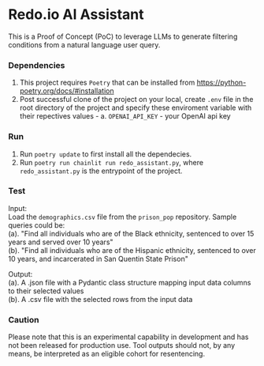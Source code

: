 # Redo.io AI Assistant

This is a Proof of Concept (PoC) to leverage LLMs to generate filtering conditions from a natural language user query.

### Dependencies
1. This project requires `Poetry` that can be installed from https://python-poetry.org/docs/#installation
2. Post successful clone of the project on your local, create `.env` file in the root directory of the project and specify these enviroment variable with their repectives values -
    a. `OPENAI_API_KEY` - your OpenAI api key

### Run
1. Run `poetry update` to first install all the dependecies.<br>
2. Run `poetry run chainlit run redo_assistant.py`, where `redo_assistant.py` is the entrypoint of the project.<br>

### Test 
Input:<br>
Load the `demographics.csv` file from the `prison_pop` repository. Sample queries could be:<br>
(a). "Find all individuals who are of the Black ethnicity, sentenced to over 15 years and served over 10 years"<br>
(b). "Find all individuals who are of the Hispanic ethnicity, sentenced to over 10 years, and incarcerated in San Quentin State Prison"<br>

Output:<br>
(a). A .json file with a Pydantic class structure mapping input data columns to their selected values<br>
(b). A .csv file with the selected rows from the input data<br>

### Caution 
Please note that this is an experimental capability in development and has not been released for production use. Tool outputs should not, by any means, be interpreted as an eligible cohort for resentencing.
